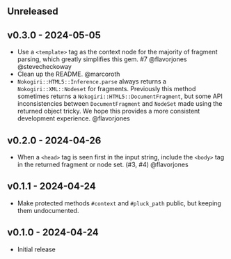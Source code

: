 ## Unreleased


## v0.3.0 - 2024-05-05

- Use a `<template>` tag as the context node for the majority of fragment parsing, which greatly simplifies this gem. #7 @flavorjones @stevecheckoway
- Clean up the README. @marcoroth
- `Nokogiri::HTML5::Inference.parse` always returns a `Nokogiri::XML::Nodeset` for fragments. Previously this method sometimes returns a `Nokogiri::HTML5::DocumentFragment`, but some API inconsistencies between `DocumentFragment` and `NodeSet` made using the returned object tricky. We hope this provides a more consistent development experience. @flavorjones


## v0.2.0 - 2024-04-26

- When a `<head>` tag is seen first in the input string, include the `<body>` tag in the returned fragment or node set. (#3, #4) @flavorjones


## v0.1.1 - 2024-04-24

- Make protected methods `#context` and `#pluck_path` public, but keeping them undocumented.


## v0.1.0 - 2024-04-24

- Initial release
